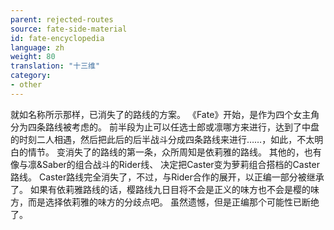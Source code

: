 ```yaml
---
parent: rejected-routes
source: fate-side-material
id: fate-encyclopedia
language: zh
weight: 80
translation: "十三维"
category:
- other
---
```


就如名称所示那样，已消失了的路线的方案。
《Fate》开始，是作为四个女主角分为四条路线被考虑的。
前半段为止可以任选士郎或凛哪方来进行，达到了中盘的时刻二人相遇，然后把此后的后半战斗分成四条路线来进行……，如此，不太明白的情节。
变消失了的路线的第一条，众所周知是依莉雅的路线。
其他的，也有像与凛&Saber的组合战斗的Rider线、 决定把Caster变为萝莉组合搭档的Caster路线。
Caster路线完全消失了，不过，与Rider合作的展开，以正编一部分被继承了。
如果有依莉雅路线的话，樱路线九日目将不会是正义的味方也不会是樱的味方，而是选择依莉雅的味方的分歧点吧。
虽然遗憾，但是正编那个可能性已断绝了。
